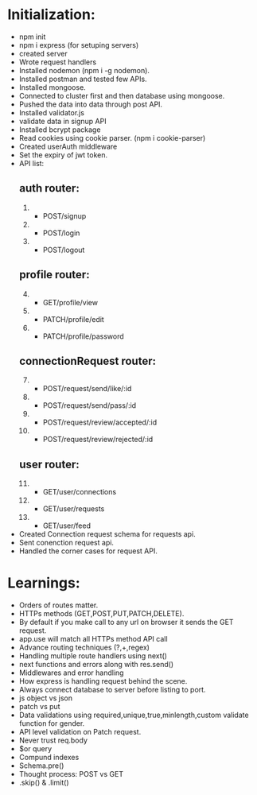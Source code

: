# Initialization:
 - npm init
 - npm i express (for setuping servers)
 - created server
 - Wrote request handlers
 - Installed nodemon (npm i -g nodemon).
 - Installed postman and tested few APIs.
 - Installed mongoose.
 - Connected to cluster first and then database using mongoose.
 - Pushed the data into data through post API.
 - Installed validator.js
 - validate data in signup API
 - Installed bcrypt package
 - Read cookies using cookie parser. (npm i cookie-parser)
 - Created userAuth middleware
 - Set the expiry of jwt token.
 - API list:
   ## auth router:
     1. - POST/signup
     2. - POST/login
     3. - POST/logout
   ## profile router:
     4. - GET/profile/view
     5. - PATCH/profile/edit
     6. - PATCH/profile/password
   ## connectionRequest router:
     7. - POST/request/send/like/:id
     8. - POST/request/send/pass/:id
     9. - POST/request/review/accepted/:id
     10. - POST/request/review/rejected/:id
   ## user router:
     11. - GET/user/connections
     12. - GET/user/requests
     13. - GET/user/feed
  - Created Connection request schema for requests api.
  - Sent conenction request api.
  - Handled the corner cases for request API.
# Learnings:
 - Orders of routes matter.
 - HTTPs methods (GET,POST,PUT,PATCH,DELETE).
 - By default if you make call to any url on browser it sends the GET request.
 - app.use will match all HTTPs method API call
 - Advance routing techniques (?,+,regex)
 - Handling multiple route handlers using next()
 - next functions and errors along with res.send()
 - Middlewares and error handling
 - How express is handling request behind the scene. 
 - Always connect database to server before listing to port.
 - js object vs json
 - patch vs put
 - Data validations using required,unique,true,minlength,custom validate function for gender.
 - API level validation on Patch request.
 - Never trust req.body
 - $or query
 - Compund indexes
 - Schema.pre()
 - Thought process: POST vs GET
 - .skip() & .limit()
 